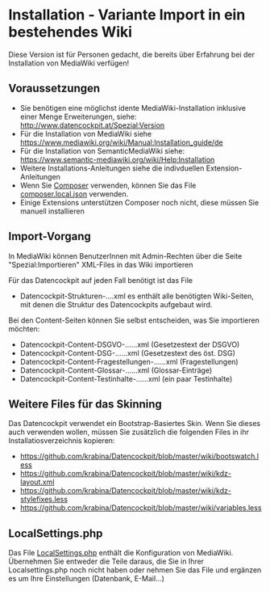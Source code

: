 # Installation - Variante Import in ein bestehendes Wiki

Diese Version ist für Personen gedacht, die bereits über Erfahrung bei der Installation von MediaWiki verfügen!

## Voraussetzungen
* Sie benötigen eine möglichst idente MediaWiki-Installation inklusive einer Menge Erweiterungen, siehe: http://www.datencockpit.at/Spezial:Version
* Für die Installation von MediaWiki siehe https://www.mediawiki.org/wiki/Manual:Installation_guide/de
* Für die Installation von SemanticMediaWiki siehe: https://www.semantic-mediawiki.org/wiki/Help:Installation
* Weitere Installations-Anleitungen siehe die indivduellen Extension-Anleitungen
* Wenn Sie [Composer](https://getcomposer.org/) verwenden, können Sie das File [composer.local.json](https://github.com/krabina/Datencockpit/blob/master/wiki/composer.local.json) verwenden.
* Einige Extensions unterstützen Composer noch nicht, diese müssen Sie manuell installieren

## Import-Vorgang
In MediaWiki können BenutzerInnen mit Admin-Rechten über die Seite "Spezial:Importieren" XML-Files in das Wiki importieren

Für das Datencockpit auf jeden Fall benötigt ist das File
* Datencockpit-Strukturen-....xml 
es enthält alle benötigten Wiki-Seiten, mit denen die Struktur des Datencockpits aufgebaut wird.

Bei den Content-Seiten können Sie selbst entscheiden, was Sie importieren möchten:
* Datencockpit-Content-DSGVO-......xml (Gesetzestext der DSGVO)
* Datencockpit-Content-DSG-......xml (Gesetzestext des öst. DSG)
* Datencockpit-Content-Fragestellungen-......xml (Fragestellungen)
* Datencockpit-Content-Glossar-......xml (Glossar-Einträge)
* Datencockpit-Content-Testinhalte-......xml (ein paar Testinhalte)

## Weitere Files für das Skinning
Das Datencockpit verwendet ein Bootstrap-Basiertes Skin. Wenn Sie dieses auch verwenden wollen, müssen Sie zusätzlich die folgenden Files in ihr Installatiosverzeichnis kopieren:
* https://github.com/krabina/Datencockpit/blob/master/wiki/bootswatch.less
* https://github.com/krabina/Datencockpit/blob/master/wiki/kdz-layout.xml
* https://github.com/krabina/Datencockpit/blob/master/wiki/kdz-stylefixes.less
* https://github.com/krabina/Datencockpit/blob/master/wiki/variables.less

## LocalSettings.php
Das File [LocalSettings.php](https://github.com/krabina/Datencockpit/blob/master/wiki/LocalSettings.php) enthält die Konfiguration von MediaWiki. Übernehmen Sie entweder die Teile daraus, die Sie in Ihrer Localsettings.php noch nicht haben oder nehmen Sie das File und ergänzen es um Ihre Einstellungen (Datenbank, E-Mail...)
